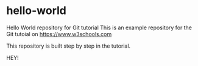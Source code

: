 # hello-world
Hello World repository for Git tutorial
This is an example repository for the Git tutoial on https://www.w3schools.com

This repository is built step by step in the tutorial.

HEY!
